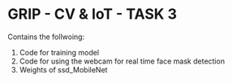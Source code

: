 # GRIP - CV & IoT - TASK 3

Contains the follwoing:
1. Code for training model
2. Code for using the webcam for real time face mask detection
3. Weights of ssd_MobileNet

